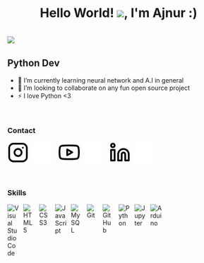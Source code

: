 <h1 align="center">Hello World! <img src="https://raw.githubusercontent.com/MartinHeinz/MartinHeinz/master/wave.gif" width="30px">, I'm Ajnur :)</h1>

<br>

<img src='/img/duck.gif'>

<br>

## Python Dev

- 🌱 I’m currently learning neural network and A.I in general
- 👯 I’m looking to collaborate on any fun open source project
- ⚡ I love Python <3

<br>

### Contact


[![website](./img/instagram-light.svg)](https://instagram.com/ajnurxo#gh-light-mode-only)
[![website](./img/instagram-dark.svg)](https://instagram.com/ajnurxo#gh-dark-mode-only)
&nbsp;&nbsp;
[![website](./img/youtube-light.svg)](https://www.youtube.com/channel/UC6Y5_H4l5f9qqQlKt1RFT7w#gh-light-mode-only)
[![website](./img/youtube-dark.svg)](https://www.youtube.com/channel/UC6Y5_H4l5f9qqQlKt1RFT7w#gh-dark-mode-only)
&nbsp;&nbsp;
[![website](./img/linkedin-light.svg)](https://www.linkedin.com/in/ajnurbogucanin/#gh-light-mode-only)
[![website](./img/linkedin-dark.svg)](https://www.linkedin.com/in/ajnurbogucanin/#gh-dark-mode-only)

<br>

### Skills

<img align="left" alt="Visual Studio Code" width="26px" src="https://cdn.jsdelivr.net/gh/devicons/devicon/icons/vscode/vscode-original.svg" style="padding-right:10px;" />
<img align="left" alt="HTML5" width="26px" src="https://cdn.jsdelivr.net/gh/devicons/devicon/icons/html5/html5-original.svg" style="padding-right:10px;" />
<img align="left" alt="CSS3" width="26px" src="https://cdn.jsdelivr.net/gh/devicons/devicon/icons/css3/css3-original.svg" style="padding-right:10px;" />
<img align="left" alt="JavaScript" width="26px" src="https://cdn.jsdelivr.net/gh/devicons/devicon/icons/javascript/javascript-original.svg" style="padding-right:10px;" />
<img align="left" alt="MySQL" width="26px" src="https://cdn.jsdelivr.net/gh/devicons/devicon/icons/mysql/mysql-original.svg" style="padding-right:10px;" />
<img align="left" alt="Git" width="26px" src="https://cdn.jsdelivr.net/gh/devicons/devicon/icons/git/git-original.svg" style="padding-right:10px;" />
<img align="left" alt="GitHub" width="26px" src="https://cdn.jsdelivr.net/gh/devicons/devicon/icons/github/github-original.svg" style="padding-right:10px;" />
<img align="left" alt="Python" width="26px" src="https://cdn.jsdelivr.net/gh/devicons/devicon/icons/python/python-original.svg" style="padding-right:10px;" />
<img align="left" alt="Jupyter" width="26px" src="https://cdn.jsdelivr.net/gh/devicons/devicon/icons/jupyter/jupyter-original-wordmark.svg" style="padding-right:10px;" />
<img align="left" alt="Arduino" width="26px" src="https://cdn.jsdelivr.net/gh/devicons/devicon/icons/arduino/arduino-original-wordmark.svg" style="padding-right:10px;" />

<br>

